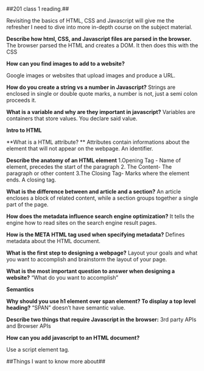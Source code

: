 ##201 class 1 reading.##


Revisiting the basics of HTML, CSS and Javascript will give me the refresher I need to dive into more in-depth course on the subject material.




**Describe how html, CSS, and Javascript files are parsed in the browser.**
The browser parsed the HTML and creates a DOM. It then does this with the CSS


**How can you find images to add to a website?**

Google images or websites that upload images and produce a URL.


**How do you create a string vs a number in Javascript?**
Strings are enclosed in single or double quote marks, a number is not, just a semi colon proceeds it.


**What is a variable and why are they important in javascript?**
Variables are containers that store values. You declare said value.



**Intro to HTML**

**What is a HTML attribute? **
Attributes contain informations about the element that will not appear on the webpage. An identifier. 



**Describe the anatomy of an HTML element**
1.Opening Tag - Name of element, precedes the start of the paragraph
2. The Content- The paragraph or other content
3.The Closing Tag- Marks where the element ends. A closing tag.




**What is the difference between and article and a section?**
An article encloses a block of related content, while a section groups together a single part of the page.



**How does the metadata influence search engine optimization?**
 It tells the engine how to read sites on the search engine result pages.


**How is the META HTML tag used when specifying metadata?**
Defines metadata about the HTML document.



**What is the first step to designing a webpage?**
Layout your goals and what you want to accomplish and brainstorm the layout of your page. 


**What is the most important question to answer when designing a website?**
“What do you want to accomplish”


**Semantics**


**Why should you use h1 element over span element? To display a top level heading?**
“SPAN” doesn’t have semantic value.


**Describe two things that require Javascript in the browser:**
3rd party APIs and Browser APIs

**How can you add javascript to an HTML document?**

Use a script element tag.


##Things I want to know more about##
